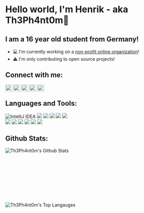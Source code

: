 # Hello world, I'm Henrik - aka Th3Ph4nt0m👋

## I am a 16 year old student from Germany!

- 💻 I'm currently working on a [non-profit online organization][lostnameweb]!
- ⚠ I'm only contributing to open source projects!

## Connect with me:

[<img align="left" alt="Th3Ph4nt0m | Twitter" width="22px" src="https://cdn.jsdelivr.net/npm/simple-icons@v3/icons/twitter.svg" />][twitter] 
[<img align="left" alt="Th3Ph4nt0m | Instagram" width="22px" src="https://cdn.jsdelivr.net/npm/simple-icons@v3/icons/instagram.svg" />][instagram] 
[<img align="left" alt="Th3Ph4nt0m | Telegram" width="22px" src="https://cdn.jsdelivr.net/npm/simple-icons@v3/icons/telegram.svg" />][telegram] 
[<img align="left" alt="Taucher2003 | Gitlab" width="22px" src="https://cdn.jsdelivr.net/npm/simple-icons@v3/icons/gitlab.svg" />][gitlab] 
[<img align="left" alt="Taucher2003 | Github" width="22px" src="https://cdn.jsdelivr.net/npm/simple-icons@v3/icons/github.svg" />][github] 

<br>

## Languages and Tools:

<img alt="IntelliJ IDEA" src="https://img.shields.io/badge/-IntelliJ%20IDEA-5e2495?style=flat&logo=jetbrains&logoColor=white"/>
<img src="https://img.shields.io/badge/java-007396.svg?&style=flat&logo=java&logoColor=white"/>
<img src="https://img.shields.io/badge/mysql-4479A1.svg?&style=flat&logo=mysql&logoColor=white"/>
<img src="https://img.shields.io/badge/mariadb-003545.svg?&style=flat&logo=mariadb&logoColor=white"/>
<img src="https://img.shields.io/badge/-MongoDB-13aa52?style=flat&logo=mongodb&logoColor=white"/>
<img src="https://img.shields.io/badge/redis-DC382D.svg?&style=flat&logo=redis&logoColor=white"/> 
<br>
<img src="https://img.shields.io/badge/visual%20studio%20code-007ACC.svg?&style=flat&logo=visual%20studio%20code&logoColor=white"/>
<img src="https://img.shields.io/badge/atom-0aa372.svg?&style=flat&logo=atom&logoColor=white"/>
<img src="https://img.shields.io/badge/git-F05032.svg?&style=flat&logo=git&logoColor=white"/>
<img src="https://img.shields.io/badge/gitlab%20-FCA121.svg?&style=flat&logo=gitlab&logoColor=white"/>
<img src="https://img.shields.io/badge/github%20-181717.svg?&style=flat&logo=github&logoColor=white"/>
<img src="https://img.shields.io/badge/maven-C71A36.svg?&style=flat&logo=apache%20maven&logoColor=white"/>

<br>


## Github Stats:
<img align="left" alt="Th3Ph4nt0m's Github Stats" src="https://github-readme-stats.vercel.app/api?username=Th3Ph4nt0m&show_icons=true&hide_border=true">
  <br>
  <br>
  <br>
  <br>
  <br>
  <br>
  <br>
  <br>
  <br>
  <br>
<img align="left" alt="Th3Ph4nt0m's Top Langauges" src="https://github-readme-stats.vercel.app/api/top-langs/?username=Th3Ph4nt0m">

[lostnameweb]: https://lostname.eu/
[twitter]: https://twitter.com/th3ph4nt0m_dev
[instagram]: https://instagram.com/th3ph4nt0m_dev
[telegram]: https://t.me/Th3Ph4nt0m_dev
[gitlab]: https://gitlab.com/Th3Ph4nt0m
[github]: https://github.com/th3ph4nt0m